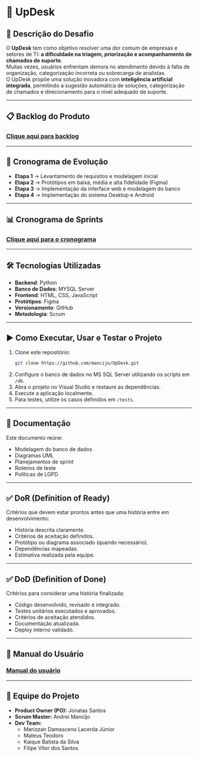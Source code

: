 # 📌 UpDesk

## 📝 Descrição do Desafio
O **UpDesk** tem como objetivo resolver uma dor comum de empresas e setores de TI: **a dificuldade na triagem, priorização e acompanhamento de chamados de suporte**.  
Muitas vezes, usuários enfrentam demora no atendimento devido à falta de organização, categorização incorreta ou sobrecarga de analistas.  
O UpDesk propõe uma solução inovadora com **inteligência artificial integrada**, permitindo a sugestão automática de soluções, categorização de chamados e direcionamento para o nível adequado de suporte.

---

## 📋 Backlog do Produto

### [Clique aqui para backlog](https://github.com/mancijo/UpDesk/blob/main/Dev%20planning/backlogSprint.txt)

---

## 📅 Cronograma de Evolução
- **Etapa 1** → Levantamento de requisitos e modelagem inicial  
- **Etapa 2** → Protótipos em baixa, média e alta fidelidade (Figma)  
- **Etapa 3** → Implementação da interface web e modelagem do banco
- **Etapa 4** → Implementação do sistema Desktop e Android

---

## 📊 Cronograma de Sprints

### [Clique aqui para o cronograma](https://github.com/mancijo/UpDesk/blob/main/Dev%20planning/sprintPlanning.md) 

---

## 🛠 Tecnologias Utilizadas
- **Backend**: Python
- **Banco de Dados**: MYSQL Server  
- **Frontend**: HTML, CSS, JavaScript  
- **Protótipos**: Figma  
- **Versionamento**: GitHub  
- **Metodologia**: Scrum  

---

## ▶️ Como Executar, Usar e Testar o Projeto
1. Clone este repositório:  
   ```bash
   git clone https://github.com/mancijo/UpDesk.git
   ```
2. Configure o banco de dados no MS SQL Server utilizando os scripts em `/db`.
3. Abra o projeto no Visual Studio e restaure as dependências.
4. Execute a aplicação localmente.
5. Para testes, utilize os casos definidos em `/tests`.

---

## 📑 Documentação
Este documento reúne:

- Modelagem do banco de dados
- Diagramas UML
- Planejamentos de sprint
- Roteiros de teste
- Políticas de LGPD

---

## ✅ DoR (Definition of Ready)
Critérios que devem estar prontos antes que uma história entre em desenvolvimento:

- História descrita claramente.
- Critérios de aceitação definidos.
- Protótipo ou diagrama associado (quando necessário).
- Dependências mapeadas.
- Estimativa realizada pela equipe.

---

## ✅ DoD (Definition of Done)
Critérios para considerar uma história finalizada:

- Código desenvolvido, revisado e integrado.
- Testes unitários executados e aprovados.
- Critérios de aceitação atendidos.
- Documentação atualizada.
- Deploy interno validado.

---

## 📘 Manual do Usuário
### [Manual do usuário](https://github.com/mancijo/UpDesk/blob/main/Documentation/Manual%20do%20Usu%C3%A1rio.docx)
---

## 👥 Equipe do Projeto
- **Product Owner (PO):** Jonatas Santos  
- **Scrum Master:** Andrei Mancijo  
- **Dev Team:**  
  - Mariozan Damasceno Lacerda Júnior  
  - Mateus Teodoro  
  - Kaique Batista da Silva  
  - Filipe Vitor dos Santos  

